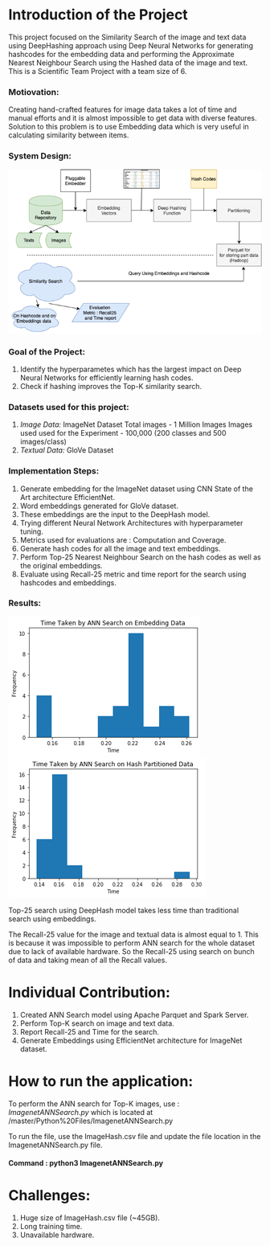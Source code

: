 # Introduction of the Project
This project focused on the Similarity Search of the image and text data using DeepHashing approach using Deep Neural Networks for generating hashcodes for the embedding data and performing the Approximate Nearest Neighbour Search using the Hashed data of the image and text. This is a Scientific Team Project with a team size of 6. 

### Motiovation:
Creating hand-crafted features for image data takes a lot of time and manual efforts and it is almost impossible to get data with diverse features. Solution to this problem is to use Embedding data which is very useful in calculating similarity between items.

### System Design:

![Result Image](https://github.com/prafulladiwesh/simskip/blob/master/Images/designflowchart.png)


### Goal of the Project:
  1. Identify the hyperparametes which has the largest impact on Deep Neural Networks for efficiently learning hash codes.
  2. Check if hashing improves the Top-K similarity search.
  
### Datasets used for this project:
  1. *Image Data:* ImageNet Dataset
      Total images -  1 Million Images
      Images used used for the Experiment - 100,000 (200 classes and 500 images/class)
  2. *Textual Data:* GloVe Dataset

### Implementation Steps:
  1. Generate embedding for the ImageNet dataset using CNN State of the Art architecture EfficientNet.
  2. Word embeddings generated for GloVe dataset.
  3. These embeddings are the input to the DeepHash model.
  4. Trying different Neural Network Architectures with hyperparameter tuning.
  5. Metrics used for evaluations are : Computation and Coverage.
  6. Generate hash codes for all the image and text embeddings.
  7. Perform Top-25 Nearest Neighbour Search on the hash codes as well as the original embeddings.
  8. Evaluate using Recall-25 metric and time report for the search using hashcodes and embeddings.
  
### Results:

![Result Image](https://github.com/prafulladiwesh/simskip/blob/master/Images/Image_complete_data_time.png)
![Result Image](https://github.com/prafulladiwesh/simskip/blob/master/Images/Image_hash_data_time.png)

  Top-25 search using DeepHash model takes less time than traditional search using embeddings.

  The Recall-25 value for the image and textual data is almost equal to 1. This is because it was impossible to perform ANN search for the whole dataset due to lack of available hardware. So the Recall-25 using search on bunch of data and taking mean of all the Recall values.

# Individual Contribution:
  1. Created ANN Search model using Apache Parquet and Spark Server.
  2. Perform Top-K search on image and text data.
  3. Report Recall-25 and Time for the search.
  4. Generate Embeddings using EfficientNet architecture for ImageNet dataset.
  
# How to run the application:

  To perform the ANN search for Top-K images, use : *ImagenetANNSearch.py* which is located at /master/Python%20Files/ImagenetANNSearch.py
  
  To run the file, use the ImageHash.csv file and update the file location in the ImagenetANNSearch.py file.
  
#### Command : python3 ImagenetANNSearch.py

# Challenges:
  1. Huge size of ImageHash.csv file (~45GB).
  2. Long training time.
  3. Unavailable hardware.
  
